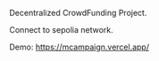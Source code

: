 Decentralized CrowdFunding Project.

Connect to sepolia network.

Demo: https://mcampaign.vercel.app/
